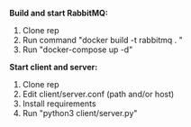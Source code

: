 **Build and start RabbitMQ:**
1. Clone rep
1. Run command "docker build -t rabbitmq . "
1. Run "docker-compose up -d"

**Start client and server:**
1. Clone rep
2. Edit client/server.conf (path and/or host)
3. Install requirements
4. Run "python3 client/server.py"

